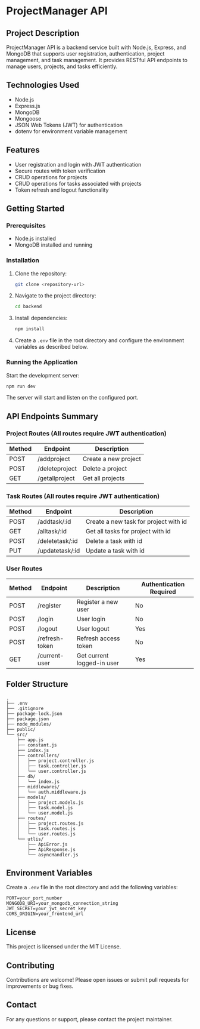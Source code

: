 # ProjectManager API

## Project Description
ProjectManager API is a backend service built with Node.js, Express, and MongoDB that supports user registration, authentication, project management, and task management. It provides RESTful API endpoints to manage users, projects, and tasks efficiently.

## Technologies Used
- Node.js
- Express.js
- MongoDB
- Mongoose
- JSON Web Tokens (JWT) for authentication
- dotenv for environment variable management

## Features
- User registration and login with JWT authentication
- Secure routes with token verification
- CRUD operations for projects
- CRUD operations for tasks associated with projects
- Token refresh and logout functionality

## Getting Started

### Prerequisites
- Node.js installed
- MongoDB installed and running

### Installation
1. Clone the repository:
   ```bash
   git clone <repository-url>
   ```
2. Navigate to the project directory:
   ```bash
   cd backend
   ```
3. Install dependencies:
   ```bash
   npm install
   ```
4. Create a `.env` file in the root directory and configure the environment variables as described below.

### Running the Application
Start the development server:
```bash
npm run dev
```
The server will start and listen on the configured port.

## API Endpoints Summary

### Project Routes (All routes require JWT authentication)

| Method | Endpoint          | Description          |
|--------|-------------------|----------------------|
| POST   | /addproject       | Create a new project |
| POST   | /deleteproject    | Delete a project     |
| GET    | /getallproject    | Get all projects     |

### Task Routes (All routes require JWT authentication)

| Method | Endpoint          | Description          |
|--------|-------------------|----------------------|
| POST   | /addtask/:id      | Create a new task for project with id |
| GET    | /alltask/:id      | Get all tasks for project with id      |
| POST   | /deletetask/:id   | Delete a task with id                   |
| PUT    | /updatetask/:id   | Update a task with id                   |

### User Routes

| Method | Endpoint          | Description                | Authentication Required |
|--------|-------------------|----------------------------|-------------------------|
| POST   | /register         | Register a new user         | No                      |
| POST   | /login            | User login                 | No                      |
| POST   | /logout           | User logout                | Yes                     |
| POST   | /refresh-token    | Refresh access token       | No                      |
| GET    | /current-user     | Get current logged-in user | Yes                     |

## Folder Structure

```
.
├── .env
├── .gitignore
├── package-lock.json
├── package.json
├── node_modules/
├── public/
└── src/
    ├── app.js
    ├── constant.js
    ├── index.js
    ├── controllers/
    │   ├── project.controller.js
    │   ├── task.controller.js
    │   └── user.controller.js
    ├── db/
    │   └── index.js
    ├── middlewares/
    │   └── auth.middleware.js
    ├── models/
    │   ├── project.models.js
    │   ├── task.model.js
    │   └── user.model.js
    ├── routes/
    │   ├── project.routes.js
    │   ├── task.routes.js
    │   └── user.routes.js
    └── utlis/
        ├── ApiError.js
        ├── ApiResponse.js
        └── asyncHandler.js
```

## Environment Variables

Create a `.env` file in the root directory and add the following variables:

```
PORT=your_port_number
MONGODB_URI=your_mongodb_connection_string
JWT_SECRET=your_jwt_secret_key
CORS_ORIGIN=your_frontend_url
```

## License

This project is licensed under the MIT License.

## Contributing

Contributions are welcome! Please open issues or submit pull requests for improvements or bug fixes.

## Contact

For any questions or support, please contact the project maintainer.
